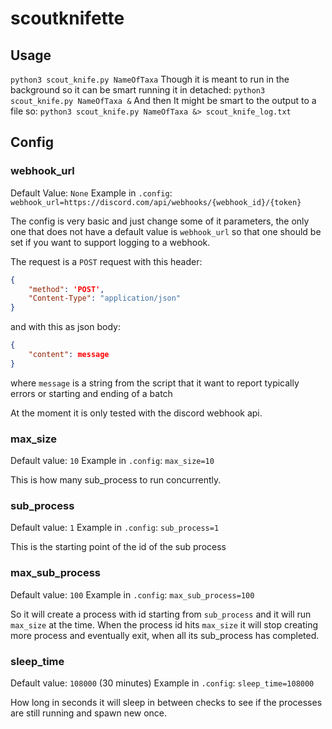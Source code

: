 # scoutknifette

## Usage

`python3 scout_knife.py NameOfTaxa`
Though it is meant to run in the background so it can be smart running it in detached:
`python3 scout_knife.py NameOfTaxa &`
And then It might be smart to the output to a file so:
`python3 scout_knife.py NameOfTaxa &> scout_knife_log.txt`

## Config

### webhook_url

Default Value: `None`
Example in `.config`: `webhook_url=https://discord.com/api/webhooks/{webhook_id}/{token}`

The config is very basic and just change some of it parameters, the only one that does not have a default value is `webhook_url` so that one should be set if you want to support logging to a webhook.

The request is a `POST` request	 with this header:

```json
{
    "method": 'POST',
    "Content-Type": "application/json"
}
```

and with this as json body:

```json
{
    "content": message
}
```

where `message` is a string from the script that it want to report typically errors or starting and ending of a batch

At the moment it is only tested with the discord webhook api.

### max_size

Default value: `10`
Example in `.config`: `max_size=10`

This is how many sub_process to run concurrently.

### sub_process

Default value: `1`
Example in `.config`: `sub_process=1`

This is the starting point of the id of the sub process

### max_sub_process

Default value: `100`
Example in `.config`: `max_sub_process=100`

So it will create a process with id starting from `sub_process` and it will run `max_size` at the time. When the process id hits `max_size` it will stop creating more process and eventually exit, when all its sub_process has completed.

### sleep_time

Default value: `108000` (30 minutes)
Example in `.config`: `sleep_time=108000`

How long in seconds it will sleep in between checks to see if the processes are still running and spawn new once.
